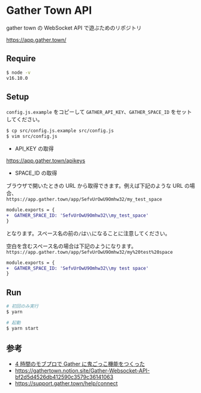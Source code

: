 # Gather Town API

gather town の WebSocket API で遊ぶためのリポジトリ

https://app.gather.town/

## Require

```sh
$ node -v
v16.10.0
```

## Setup

`config.js.example` をコピーして `GATHER_API_KEY`、`GATHER_SPACE_ID` をセットしてください。

```sh
$ cp src/config.js.example src/config.js
$ vim src/config.js
```

- API_KEY の取得

https://app.gather.town/apikeys

- SPACE_ID の取得

ブラウザで開いたときの URL から取得できます。例えば下記のような URL の場合、  
`https://app.gather.town/app/SefvUrOwU9Omhw32/my_test_space`

```diff
module.exports = {
+  GATHER_SPACE_ID: 'SefvUrOwU9Omhw32\\my_test_space'
}
```

となります。スペース名の前の`/`は`\\`になることに注意してください。

空白を含むスペース名の場合は下記のようになります。  
`https://app.gather.town/app/SefvUrOwU9Omhw32/my%20test%20space`

```diff
module.exports = {
+  GATHER_SPACE_ID: 'SefvUrOwU9Omhw32\\my test space'
}
```

## Run

```sh
# 初回のみ実行
$ yarn

# 起動
$ yarn start
```

## 参考

- [4 時間のモブプロで Gather に鬼ごっこ機能をつくった](https://tech-blog.lapras.com/techBlogs/202208-gather-tag-game)
- https://gathertown.notion.site/Gather-Websocket-API-bf2d5d4526db412590c3579c36141063
- https://support.gather.town/help/connect
